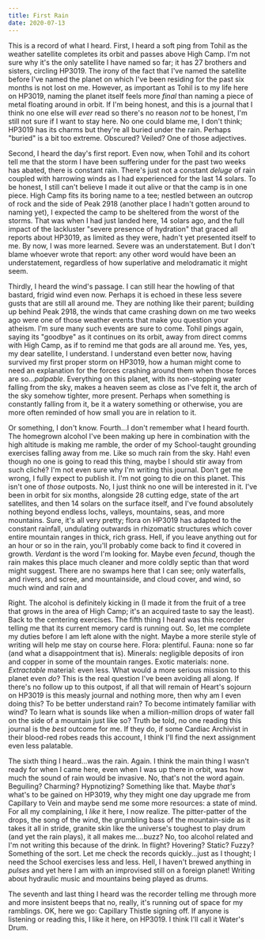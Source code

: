 ```yaml
---
title: First Rain
date: 2020-07-13
---
```


This is a record of what I heard. First, I heard a soft ping from Tohil as the weather satellite completes its orbit and passes above High Camp. I'm not sure why it's the only satellite I have named so far; it has 27 brothers and sisters, circling HP3019. The irony of the fact that I've named the satellite before I've named the planet on which I've been residing for the past six months is not lost on me. However, as important as Tohil is to my life here on HP3019, naming the planet itself feels more *final* than naming a piece of metal floating around in orbit. If I'm being honest, and this is a journal that I think no one else will *ever* read so there's no reason *not* to be honest, I'm still not sure if I want to stay here. No one could blame me, I don't think; HP3019 has its charms but they're all buried under the rain. Perhaps "buried" is a bit too extreme. Obscured? Veiled? One of those adjectives.

Second, I heard the day's first report. Even now, when Tohil and its cohort tell me that the storm I have been suffering under for the past two weeks has abated, there is constant rain. There's just not a constant *deluge* of rain coupled with harrowing winds as I had experienced for the last 14 solars. To be honest, I still can't believe I made it out alive or that the camp is in one piece. High Camp fits its boring name to a tee; nestled between an outcrop of rock and the side of Peak 2918 (another place I hadn't gotten around to naming yet), I expected the camp to be sheltered from the worst of the storms. That was when I had just landed here, 14 solars ago, and the full impact of the lackluster "severe presence of hydration" that graced all reports about HP3019, as limited as they were, hadn't yet presented itself to me. By now, I was more learned. Severe was an understatement. But I don't blame whoever wrote that report: any other word would have been an understatement, regardless of how superlative and melodramatic it might seem.

Thirdly, I heard the wind's passage. I can still hear the howling of that bastard, frigid wind even now. Perhaps it is echoed in these less severe gusts that are still all around me. They are nothing like their parent; building up behind Peak 2918, the winds that came crashing down on me two weeks ago were one of those weather events that make you question your atheism. I'm sure many such events are sure to come. Tohil pings again, saying its "goodbye" as it continues on its orbit, away from direct comms with High Camp, as if to remind me that gods are all around me. Yes, yes, my dear satellite, I understand. I understand even better now, having survived my first proper storm on HP3019, how a human might come to need an explanation for the forces crashing around them when those forces are so...*palpable*. Everything on this planet, with its non-stopping water falling from the sky, makes a heaven seem as close as I've felt it, the arch of the sky somehow tighter, more present. Perhaps when something is constantly falling from it, be it a watery something or otherwise, you are more often reminded of how small you are in relation to it.

Or something, I don't know. Fourth...I don't remember what I heard fourth. The homegrown alcohol I've been making up here in combination with the high altitude is making me ramble, the order of my School-taught grounding exercises falling away from me. Like so much rain from the sky. Hah! even though no one is going to read this thing, maybe I should stir away from such cliché? I'm not even sure why I'm writing this journal. Don't get me wrong, I fully expect to publish it. I'm not going to die on this planet. This isn't one of *those* outposts. No, I just think no one will be interested in it. I've been in orbit for six months, alongside 28 cutting edge, state of the art satellites, and then 14 solars on the surface itself, and I've found absolutely nothing beyond endless lochs, valleys, mountains, seas, and more mountains. Sure, it's all very pretty; flora on HP3019 has adapted to the constant rainfall, undulating outwards in rhizomatic structures which cover entire mountain ranges in thick, rich grass. Hell, if you leave anything out for an hour or so in the rain, you'll probably come back to find it covered in growth. *Verdant* is the word I'm looking for. Maybe even *fecund*, though the rain makes this place much cleaner and more coldly septic than that word might suggest. There are no swamps here that I can see; only waterfalls, and rivers, and scree, and mountainside, and cloud cover, and wind, so much wind and rain and

Right. The alcohol is definitely kicking in (I made it from the fruit of a tree that grows in the area of High Camp; it's an acquired taste to say the least). Back to the centering exercises. The fifth thing I heard was this recorder telling me that its current memory card is running out. So, let me complete my duties before I am left alone with the night. Maybe a more sterile style of writing will help me stay on course here. Flora: plentiful. Fauna: none so far (and what a disappointment that is). Minerals: negligible deposits of iron and copper in some of the mountain ranges. Exotic materials: none. *Extractable* material: even less. What would a more serious mission to this planet even *do*? This is the real question I've been avoiding all along. If there's no follow up to this outpost, if all that will remain of Heart's sojourn on HP3019 is this measly journal and nothing more, then why am I even doing this? To be better understand rain? To become intimately familiar with wind? To learn what is sounds like when a million-million drops of water fall on the side of a mountain just like so? Truth be told, no one reading this journal is the *best* outcome for me. If they do, if some Cardiac Archivist in their blood-red robes reads this account, I think I'll find the next assignment even less palatable.

The sixth thing I heard...was the rain. Again. I think the main thing I wasn't ready for when I came here, even when I was up there in orbit, was how much the sound of rain would be invasive. No, that's not the word again. Beguiling? Charming? Hypnotizing? Something like that. Maybe *that's* what's to be gained on HP3019, why they might one day upgrade me from Capillary to Vein and maybe send me some more resources: a state of mind. For all my complaining, I *like* it here, I now realize. The pitter-patter of the drops, the song of the wind, the grumbling bass of the mountain-side as it takes it all in stride, granite skin like the universe's toughest to play drum (and yet the rain plays), it all makes me....buzz? No, too alcohol related and I'm not writing this because of the drink. In flight? Hovering? Static? Fuzzy? Something of the sort. Let me check the records quickly...just as I thought; I need the School exercises less and less. Hell, I haven't brewed anything in *pulses* and yet here I am with an improvised still on a foreign planet! Writing about hydraulic music and mountains being played as drums.

The seventh and last thing I heard was the recorder telling me through more and more insistent beeps that no, really, it's running out of space for my ramblings. OK, here we go: Capillary Thistle signing off. If anyone is listening or reading this, I like it here, on HP3019. I think I'll call it Water's Drum.